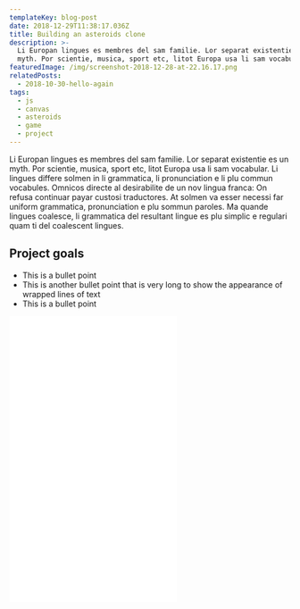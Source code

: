 ```yaml
---
templateKey: blog-post
date: 2018-12-29T11:38:17.036Z
title: Building an asteroids clone
description: >-
  Li Europan lingues es membres del sam familie. Lor separat existentie es un
  myth. Por scientie, musica, sport etc, litot Europa usa li sam vocabular.
featuredImage: /img/screenshot-2018-12-28-at-22.16.17.png
relatedPosts:
  - 2018-10-30-hello-again
tags:
  - js
  - canvas
  - asteroids
  - game
  - project
---
```


Li Europan lingues es membres del sam familie. Lor separat existentie es un myth. Por scientie, musica, sport etc, litot Europa usa li sam vocabular. Li lingues differe solmen in li grammatica, li pronunciation e li plu commun vocabules. Omnicos directe al desirabilite de un nov lingua franca: On refusa continuar payar custosi traductores. At solmen va esser necessi far uniform grammatica, pronunciation e plu sommun paroles. Ma quande lingues coalesce, li grammatica del resultant lingue es plu simplic e regulari quam ti del coalescent lingues.

## Project goals

- This is a bullet point
- This is another bullet point that is very long to show the appearance of wrapped lines of text
- This is a bullet point

<iframe class="mobile-full-width" height='512' scrolling='no' title='Asteroids' src='//codepen.io/luk707/embed/preview/Ydrroj/?height=265&theme-id=0&default-tab=result' frameborder='no' allowtransparency='true' allowfullscreen='true'>See the Pen <a href='https://codepen.io/luk707/pen/Ydrroj/'>Asteroids</a> by Luke Harris (<a href='https://codepen.io/luk707'>@luk707</a>) on <a href='https://codepen.io'>CodePen</a>.
</iframe>
